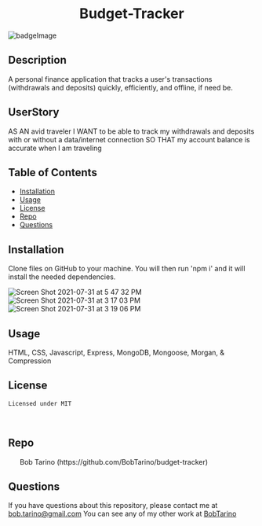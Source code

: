 
<h1 align="center">Budget-Tracker</h1>

![badgeImage](https://img.shields.io/badge/license-MIT-blue)

## Description
A personal finance application that tracks a user's transactions (withdrawals and deposits) quickly, efficiently, and offline, if need be. 
## UserStory
AS AN avid traveler
I WANT to be able to track my withdrawals and deposits with or without a data/internet connection
SO THAT my account balance is accurate when I am traveling 
## Table of Contents
- [Installation](#install)
- [Usage](#usage)
- [License](#license)
- [Repo](#repo)
- [Questions](#questions)
## Installation
Clone files on GitHub to your machine. You will then run 'npm i' and it will install the needed dependencies.

![Screen Shot 2021-07-31 at 5 47 32 PM](https://user-images.githubusercontent.com/79377937/127754183-891e3c64-00a3-48bf-a234-62a506c3702b.png)
![Screen Shot 2021-07-31 at 3 17 03 PM](https://user-images.githubusercontent.com/79377937/127754198-ad1b0629-b565-487e-941d-8e6ff4220cd7.png)
![Screen Shot 2021-07-31 at 3 19 06 PM](https://user-images.githubusercontent.com/79377937/127754202-bb6dd127-7c01-4814-b984-e9d98365c81e.png)

## Usage
HTML, CSS, Javascript, Express, MongoDB, Mongoose, Morgan, & Compression


## License
    Licensed under MIT
<br />

## Repo
<ul>Bob Tarino (https://github.com/BobTarino/budget-tracker)</ul>

## Questions

If you have questions about this repository, please contact me at bob.tarino@gmail.com
You can see any of my other work at [BobTarino](https://github.com/BobTarino/)<br />
